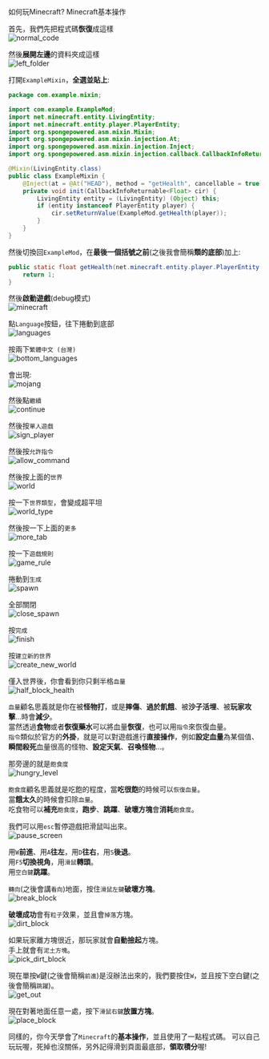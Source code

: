 如何玩Minecraft? Minecraft基本操作

首先，我們先把程式碼**恢復**成這樣  
![normal_code](images/learn-var/normal_code.png)

然後**展開左邊**的資料夾成這樣  
![left_folder](images/learn-var/left_folder.png)

打開`ExampleMixin`，**全選並貼上**:  
```java
package com.example.mixin;

import com.example.ExampleMod;
import net.minecraft.entity.LivingEntity;
import net.minecraft.entity.player.PlayerEntity;
import org.spongepowered.asm.mixin.Mixin;
import org.spongepowered.asm.mixin.injection.At;
import org.spongepowered.asm.mixin.injection.Inject;
import org.spongepowered.asm.mixin.injection.callback.CallbackInfoReturnable;

@Mixin(LivingEntity.class)
public class ExampleMixin {
    @Inject(at = @At("HEAD"), method = "getHealth", cancellable = true)
    private void init(CallbackInfoReturnable<Float> cir) {
		LivingEntity entity = (LivingEntity) (Object) this;
		if (entity instanceof PlayerEntity player) {
			cir.setReturnValue(ExampleMod.getHealth(player));
		}
    }
}
```

然後切換回`ExampleMod`，在**最後一個括號之前**(之後我會簡稱**類的底部**)加上:  
```java
public static float getHealth(net.minecraft.entity.player.PlayerEntity entity) {
	return 1;
}
```

然後**啟動遊戲**(debug模式)  
![minecraft](images/learn-var/minecraft.png)

點`Language`按鈕，往下捲動到底部  
![languages](images/learn-var/languages.png)

按兩下`繁體中文 (台灣)`  
![bottom_languages](images/learn-var/bottom_languages.png)

會出現:  
![mojang](images/learn-var/mojang.png)

然後點`繼續`  
![continue](images/learn-var/continue.png)

然後按`單人遊戲`  
![sign_player](images/learn-var/sign_player.png)

然後按`允許指令`  
![allow_command](images/learn-var/allow_command.png)

然後按上面的`世界`  
![world](images/learn-var/world.png)

按一下`世界類型`，會變成超平坦  
![world_type](images/learn-var/world_type.png)

然後按一下上面的`更多`  
![more_tab](images/learn-var/more_tab.png)

按一下`遊戲規則`  
![game_rule](images/learn-var/game_rule.png)

捲動到`生成`  
![spawn](images/learn-var/spawn.png)

全部關閉  
![close_spawn](images/learn-var/close_spawn.png)

按`完成`  
![finish](images/learn-var/finish.png)

按`建立新的世界`  
![create_new_world](images/learn-var/create_new_world.png)

僅入世界後，你會看到你只剩半格`血量`  
![half_block_health](images/learn-var/half_block_health.png)

`血量`顧名思義就是你在被**怪物打**，或是**摔傷**、**過於飢餓**、被**沙子活埋**、被**玩家攻擊**...時會**減少**。  
當然透過**食物**或者**恢復藥水**可以將血量**恢復**，也可以用`指令`來恢復血量。  
`指令`類似於官方的**外掛**，就是可以對遊戲進行**直接操作**，例如**設定血量**為某個值、**瞬間殺死**血量很高的怪物、**設定天氣**、**召喚怪物**...。  

那旁邊的就是`飽食度`  
![hungry_level](images/learn-var/hungry_level.png)

`飽食度`顧名思義就是吃飽的程度，當**吃很飽**的時候可以`恢復血量`。  
當**餓太久**的時候會扣除`血量`。  
吃食物可以**補充**`飽食度`，**跑步**、**跳躍**、**破壞方塊**會**消耗**`飽食度`。  

我們可以用`esc`暫停遊戲把滑鼠叫出來。  
![pause_screen](images/learn-var/pause_screen.png)

用`W`**前進**、用`A`**往左**，用`D`**往右**，用`S`**後退**。  
用`F5`**切換視角**，用`滑鼠`**轉頭**。  
用`空白鍵`**跳躍**。  

`轉向`(之後會講`看向`)地面，按住`滑鼠左鍵`**破壞方塊**。  
![break_block](images/learn-var/break_block.png)

**破壞成功**會有`粒子`效果，並且會`掉落`方塊。  
![dirt_block](images/learn-var/dirt_block.png)

如果玩家離方塊很近，那玩家就會**自動撿起**方塊。  
手上就會有`泥土方塊`。  
![pick_dirt_block](images/learn-var/pick_dirt_block.png)

現在單按`W`鍵(之後會簡稱`前進`)是沒辦法出來的，我們要按住`W`，並且按下空白鍵(之後會簡稱`跳躍`)。  
![get_out](images/learn-var/get_out.png)

現在對著地面任意一處，按下`滑鼠右鍵`**放置方塊**。  
![place_block](images/learn-var/place_block.png)

同樣的，你今天學會了`Minecraft`的**基本操作**，並且使用了一點程式碼。
可以自己玩玩喔，死掉也沒關係，另外記得滑到頁面最底部，**領取積分**喔!